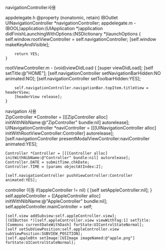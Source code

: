 
navigationController사용<br />

appdelegate.h
	@property (nonatomic, retain) IBOutlet UINavigationController *navigationController;
appdelegate.m
	- (BOOL)application:(UIApplication *)application didFinishLaunchingWithOptions:(NSDictionary *)launchOptions 
	{    
		self.window.rootViewController = self.navigationController;
	    [self.window makeKeyAndVisible];
	
	    return YES;
	}
	
rootViewController.m
	- (void)viewDidLoad 
	{
	    [super viewDidLoad];
		[self setTitle:@"HOME"];
		[self.navigationController setNavigationBarHidden:NO animated:NO];
		[self.navigationController setToolbarHidden:YES];
		
		self.navigationController.navigationBar.topItem.titleView = headerView;
		[headerView release];	
	}

navigation 사용	
	ZipController *Controller = [[[ZipController alloc] initWithNibName:@"ZipController" bundle:nil] autorelease];
	UINavigationController *naviController = [[[UINavigationController alloc] initWithRootViewController:Controller] autorelease];
	[self.navigationController presentModalViewController:naviController animated:YES];


	Controller *Controller = [[[Controller alloc] initWithNibName:@"Controller" bundle:nil] autorelease];
	Controller.DATE = submitTime.chkDate;
	Controller.TIME = [params objectAtIndex:2];
	
	[self.navigationController pushViewController:Controller animated:YES];
	
	
controller 이동
	if(appleController != nil)
    {
        [self setAppleController:nil];
    }
    self.appleController = [[AppleController alloc] initWithNibName:@"AppleController" bundle:nil];
    self.appleController.mainController = self;

    [self.view addSubview:self.appleController.view];    
    [(UIButton *)[self.appleController.view viewWithTag:1] setTitle:[Commons currentDateWithDash] forState:UIControlStateNormal];    
    [self setSubViewPosition:self.appleController.view subViewPosition:SUBVIEW_POSITION];
    [self.appleBtn setImage:[UIImage imageNamed:@"apple.png"] forState:UIControlStateNormal];